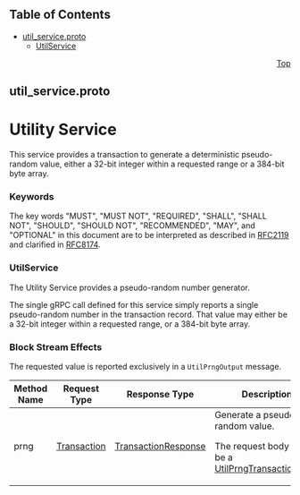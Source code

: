 ## Table of Contents

- [util_service.proto](#util_service-proto)
    - [UtilService](#proto-UtilService)
  



<a name="util_service-proto"></a>
<p align="right"><a href="#top">Top</a></p>

## util_service.proto
# Utility Service
This service provides a transaction to generate a deterministic
pseudo-random value, either a 32-bit integer within a requested range
or a 384-bit byte array.

### Keywords
The key words "MUST", "MUST NOT", "REQUIRED", "SHALL", "SHALL NOT",
"SHOULD", "SHOULD NOT", "RECOMMENDED", "MAY", and "OPTIONAL" in this
document are to be interpreted as described in
[RFC2119](https://www.ietf.org/rfc/rfc2119) and clarified in
[RFC8174](https://www.ietf.org/rfc/rfc8174).

 <!-- end messages -->

 <!-- end enums -->

 <!-- end HasExtensions -->


<a name="proto-UtilService"></a>

### UtilService
The Utility Service provides a pseudo-random number generator.

The single gRPC call defined for this service simply reports a single
pseudo-random number in the transaction record. That value may either
be a 32-bit integer within a requested range, or a 384-bit byte array.

### Block Stream Effects
The requested value is reported exclusively in a `UtilPrngOutput` message.

| Method Name | Request Type | Response Type | Description |
| ----------- | ------------ | ------------- | ------------|
| prng | [Transaction](#proto-Transaction) | [TransactionResponse](#proto-TransactionResponse) | Generate a pseudo-random value. <p> The request body MUST be a [UtilPrngTransactionBody](#proto.UtilPrngTransactionBody) |

 <!-- end services -->



